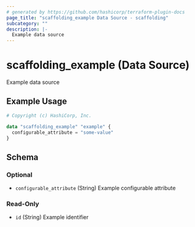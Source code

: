 ```yaml
---
# generated by https://github.com/hashicorp/terraform-plugin-docs
page_title: "scaffolding_example Data Source - scaffolding"
subcategory: ""
description: |-
  Example data source
---
```


# scaffolding_example (Data Source)

Example data source

## Example Usage

```terraform
# Copyright (c) HashiCorp, Inc.

data "scaffolding_example" "example" {
  configurable_attribute = "some-value"
}
```

<!-- schema generated by tfplugindocs -->
## Schema

### Optional

- `configurable_attribute` (String) Example configurable attribute

### Read-Only

- `id` (String) Example identifier
